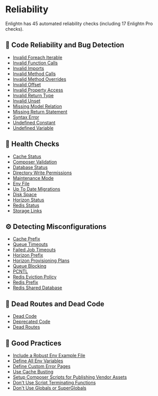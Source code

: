 # Reliability

Enlightn has 45 automated reliability checks (including 17 Enlightn Pro checks).

## 🧐 Code Reliability and Bug Detection

- [Invalid Foreach Iterable](foreach-iterable-analyzer.html)
- [Invalid Function Calls](invalid-function-call-analyzer.html)
- [Invalid Imports](invalid-import-analyzer.html)
- [Invalid Method Calls](invalid-method-call-analyzer.html)
- [Invalid Method Overrides](invalid-method-override-analyzer.html)
- [Invalid Offset](invalid-offset-analyzer.html)
- [Invalid Property Access](invalid-property-access-analyzer.html)
- [Invalid Return Type](invalid-return-type-analyzer.html)
- [Invalid Unset](unset-analyzer.html)
- [Missing Model Relation](missing-model-relation-analyzer.html)
- [Missing Return Statement](missing-return-statement-analyzer.html)
- [Syntax Error](syntax-error-analyzer.html)
- [Undefined Constant](undefined-constant-analyzer.html)
- [Undefined Variable](undefined-variable-analyzer.html)

## :muscle: Health Checks

- [Cache Status](cache-status-analyzer.html)
- [Composer Validation](composer-validation-analyzer.html)
- [Database Status](database-status-analyzer.html)
- [Directory Write Permissions](directory-write-permissions-analyzer.html)
- [Maintenance Mode](maintenance-mode-analyzer.html)
- [Env File](env-file-analyzer.html)
- [Up To Date Migrations](up-to-date-migrations-analyzer.html)
- [Disk Space](disk-space-analyzer.html) <Badge text="PRO" type="tip"/>
- [Horizon Status](horizon-status-analyzer.html) <Badge text="PRO" type="tip"/>
- [Redis Status](redis-status-analyzer.html) <Badge text="PRO" type="tip"/>
- [Storage Links](storage-link-analyzer.html) <Badge text="PRO" type="tip"/>

## :gear: Detecting Misconfigurations

- [Cache Prefix](cache-prefix-analyzer.html)
- [Queue Timeouts](queue-timeout-analyzer.html)
- [Failed Job Timeouts](failed-job-timeout-analyzer.html) <Badge text="PRO" type="tip"/>
- [Horizon Prefix](horizon-prefix-analyzer.html) <Badge text="PRO" type="tip"/>
- [Horizon Provisioning Plans](horizon-provisioning-plan-analyzer.html) <Badge text="PRO" type="tip"/>
- [Queue Blocking](queue-blocking-analyzer.html) <Badge text="PRO" type="tip"/>
- [PCNTL](pcntl-analyzer.html) <Badge text="PRO" type="tip"/>
- [Redis Eviction Policy](redis-eviction-policy-analyzer.html) <Badge text="PRO" type="tip"/>
- [Redis Prefix](redis-prefix-analyzer.html) <Badge text="PRO" type="tip"/>
- [Redis Shared Database](redis-shared-database-analyzer.html) <Badge text="PRO" type="tip"/>

## :ghost: Dead Routes and Dead Code

- [Dead Code](dead-code-analyzer.html)
- [Deprecated Code](deprecated-code-analyzer.html)
- [Dead Routes](dead-route-analyzer.html) <Badge text="PRO" type="tip"/>

## :medal_sports: Good Practices

- [Include a Robust Env Example File](env-example-analyzer.html)
- [Define All Env Variables](env-variable-analyzer.html)
- [Define Custom Error Pages](custom-error-page-analyzer.html)
- [Use Cache Busting](cache-busting-analyzer.html) <Badge text="PRO" type="tip"/>
- [Setup Composer Scripts for Publishing Vendor Assets](composer-package-publish-analyzer.html) <Badge text="PRO" type="tip"/>
- [Don't Use Script Terminating Functions](script-terminating-function-analyzer.html) <Badge text="PRO" type="tip"/>
- [Don't Use Globals or SuperGlobals](global-variable-analyzer.html) <Badge text="PRO" type="tip"/>